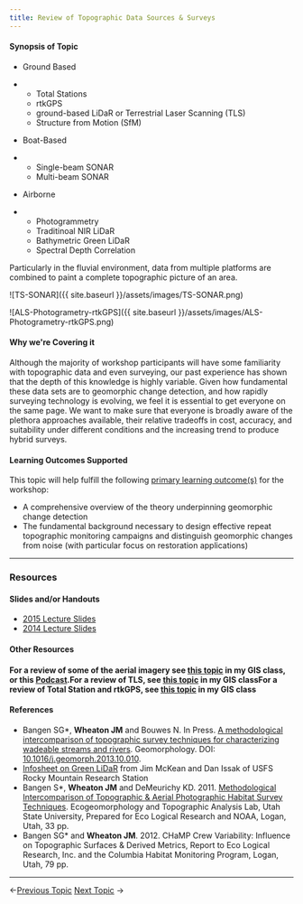 ```yaml
---
title: Review of Topographic Data Sources & Surveys
---
```


#### Synopsis of Topic

- Ground Based

- - Total Stations
  - rtkGPS
  - ground-based LiDaR or Terrestrial Laser Scanning (TLS)
  - Structure from Motion (SfM)

- Boat-Based

- - Single-beam SONAR
  - Multi-beam SONAR

- Airborne

- - Photogrammetry
  - Traditinoal NIR LiDaR
  - Bathymetric Green LiDaR
  - Spectral Depth Correlation

Particularly in the fluvial environment, data from multiple platforms are combined to paint a complete topographic picture of an area. 

![TS-SONAR]({{ site.baseurl }}/assets/images/TS-SONAR.png)

![ALS-Photogrametry-rtkGPS]({{ site.baseurl }}/assets/images/ALS-Photogrametry-rtkGPS.png)

#### Why we're Covering it

Although the majority of workshop participants will have some familiarity with topographic data and even surveying, our past experience has shown that the depth of this knowledge is highly variable. Given how fundamental these data sets are to geomorphic change detection, and how rapidly surveying technology is evolving, we feel it is essential to get everyone on the same page. We want to make sure that everyone is broadly aware of the plethora approaches available, their relative tradeoffs in cost, accuracy, and suitability under different conditions and the increasing trend to produce hybrid surveys.

#### Learning Outcomes Supported

This topic will help fulfill the following [primary learning outcome(s)](http://gcdworkshop.joewheaton.org/syllabus/primary-learning-outcomes) for the workshop:

- A comprehensive overview of the theory underpinning geomorphic change detection
- The fundamental background necessary to design effective repeat topographic monitoring campaigns and distinguish geomorphic changes from noise (with particular focus on restoration applications)

------

### Resources

#### Slides and/or Handouts

- [2015 Lecture Slides](http://etalweb.joewheaton.org/etal_workshops/GCD/2015_USU/C_TopoDataSurveys.pdf) 
- [2014 Lecture Slides](http://etal.usu.edu/GCD/Workshop/2014/Lectures/B_TopoDataSurveys.pdf)

#### Other Resources

#### For a review of some of the aerial imagery see [this topic](http://gis.joewheaton.org/topics/data#TOC-Raster-Imagery-Data-Sources-Intro-to-Remote-Sensing) in my GIS class, or this [Podcast](http://gis.joewheaton.org/topics/data/raster-data-podcast).For a review of TLS, see [this topic](http://gis.joewheaton.org/topics/data#TOC-TLS-Demo---Getting-Lots-of-Vector-Data) in my GIS classFor a review of Total Station and rtkGPS, see [this topic](http://gis.joewheaton.org/topics/data-colleciton) in my GIS class

#### References

- Bangen SG*, **Wheaton JM** and Bouwes N. In Press. [A methodological intercomparison of topographic survey techniques for characterizing wadeable streams and rivers](http://dx.doi.org/10.1016/j.geomorph.2013.10.010). Geomorphology. DOI:  [10.1016/j.geomorph.2013.10.010](http://dx.doi.org/10.1016/j.geomorph.2013.10.010).
- [Infosheet on Green LiDaR](http://etal.usu.edu/Workshops/Briefing%234_green%20lidar.pdf) from Jim McKean and Dan Issak of USFS Rocky Mountain Research Station
- Bangen S*, **Wheaton JM** and DeMeurichy KD. 2011. [Methodological Intercomparison of Topographic & Aerial Photographic Habitat Survey Techniques](http://www.gis.usu.edu/~jwheaton/et_al/Lemhi/Lemhi2011AnnualReport.pdf).  Ecogeomorphology and Topographic Analysis Lab, Utah State University, Prepared for Eco Logical Research and NOAA, Logan, Utah, 33 pp.
- Bangen SG* and **Wheaton JM**. 2012. CHaMP Crew Variability: Influence on Topographic Surfaces & Derived Metrics, Report to Eco Logical Research, Inc. and the Columbia Habitat Monitoring Program, Logan, Utah, 79 pp.

------

←[Previous Topic](http://gcdworkshop.joewheaton.org/workshop-topics/versions/3-day-workshop/1-Principles/b-overview-of-change-detection-applications)            [Next Topic](http://gcdworkshop.joewheaton.org/workshop-topics/versions/3-day-workshop/1-Principles/c-review-of-building-surfaces-from-raw-data) →